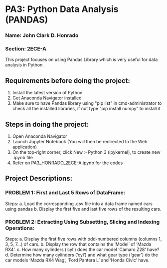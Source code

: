 # PA3: Python Data Analysis (PANDAS)
### Name: John Clark D. Honrado
### Section: 2ECE-A


This project focuses on using Pandas Library which is very useful for data analysis in Python. 



## Requirements before doing the project:
1. Install the latest version of Python
2. Get Anaconda Navigator installed
3. Make sure to have Pandas library using "pip list" in cmd-administrator to check all the installed libraries, if not type "pip install numpy" to install it



## Steps in doing the project:
1. Open Anaconda Navigator
2. Launch Jupyter Notebook (You will then be redirected to the Web application)
3. On the top-right corner, click New > Python 3 (ipykernel), to create new .ipynb file
4. Refer on PA3_HONRADO_2ECE-A.ipynb for the codes



## Project Descriptions:

### PROBLEM 1: First and Last 5 Rows of DataFrame:
Steps:
a. Load the corresponding .csv file into a data frame named cars using pandas
b. Display the first five and last five rows of the resulting cars.


### PROBLEM 2: Extracting Using Subsetting, Slicing and Indexing Operations:
Steps:
a. Display the first five rows with odd-numbered columns (columns 1, 3, 5, 7...) of cars.
b. Display the row that contains the ‘Model’ of ‘Mazda RX4’.
c. How many cylinders (‘cyl’) does the car model ‘Camaro Z28’ have?
d. Determine how many cylinders (‘cyl’) and what gear type (‘gear’) do the car models ‘Mazda RX4 Wag’, ‘Ford Pantera L’ and ‘Honda Civic’ have.



